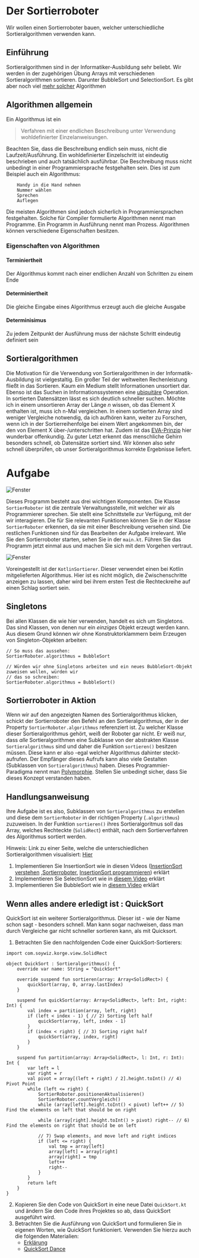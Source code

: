 # Der Sortierroboter

Wir wollen einen Sortierroboter bauen, welcher unterschiedliche Sortieralgorithmen verwenden kann.

## Einführung
Sortieralgorithmen sind in der Informatiker-Ausbildung sehr beliebt. Wir werden in der zugehörigen Übung Arrays mit verschiedenen Sortieralgorithmen sortieren.
Darunter BubbleSort und SelectionSort. Es gibt aber noch viel [mehr solcher](https://de.wikipedia.org/wiki/Sortierverfahren) Algorithmen

## Algorithmen allgemein

Ein Algorithmus ist ein
> Verfahren mit einer endlichen Beschreibung unter Verwendung wohldefinierter Einzelanweisungen.
 
Beachten Sie, dass die Beschreibung endlich sein muss, nicht die Laufzeit/Ausführung. Ein wohldefinierter Einzelschritt ist eindeutig beschrieben und auch tatsächlich ausführbar.
Die Beschreibung muss nicht unbedingt in einer Programmiersprache festgehalten sein. Dies ist zum Beispiel auch ein Algorithmus:

```
    Handy in die Hand nehmen
    Nummer wählen
    Sprechen
    Auflegen
```

Die meisten Algorithmen sind jedoch sicherlich in Programmiersprachen festgehalten. Solche für Compiler formulierte Algorithmen nennt man Programme.
Ein Programm in Ausführung nennt man Prozess. Algorithmen können verschiedene Eigenschaften besitzen.

### Eigenschaften von Algorithmen
#### Terminiertheit
Der Algorithmus kommt nach einer endlichen Anzahl von Schritten zu einem Ende

#### Determiniertheit
Die gleiche Eingabe eines Algorithmus erzeugt auch die gleiche Ausgabe

#### Determinisimus
Zu jedem Zeitpunkt der Ausführung muss der nächste Schritt eindeutig definiert sein

## Sortieralgorithmen

Die Motivation für die Verwendung von Sortieralgorithmen in der Informatik-Ausbildung ist vielgestaltig. Ein großer Teil der weltweiten Rechenleistung fließt in das Sortieren. 
Kaum ein Medium stellt Informationen unsortiert dar. Ebenso ist das Suchen in Informationssystemen eine [ubiquitäre](https://de.wiktionary.org/wiki/ubiquitär) Operation. 
In sortierten Datensätzen lässt es sich deutlich schneller suchen. Möchte ich in einem unsortieren Array der Länge *n* wissen, ob das Element X enthalten ist, muss ich n-Mal vergleichen.
In einem sortierten Array sind weniger Vergleiche notwendig, da ich aufhören kann, weiter zu Forschen, wenn ich in der Sortierreihenfolge bei einem Wert angekommen bin, 
der den von Element X über-/unterschritten hat. Zudem ist das [EVA-Prinzip](https://de.wikipedia.org/wiki/EVA-Prinzip) hier wunderbar offenkundig.
Zu guter Letzt erkennt das menschliche Gehirn besonders schnell, ob Datensätze sortiert sind. Wir können also sehr schnell überprüfen, ob unser Sortieralgorithmus korrekte Ergebnisse liefert.

# Aufgabe

![Fenster](Bilder/Sortieralgorithmen.png)

Dieses Programm besteht aus drei wichtigen Komponenten. Die Klasse `SortierRoboter` ist die zentrale Verwaltungsstelle, mit welcher wir als Programmierer sprechen.
Sie stellt eine Schnittstelle zur Verfügung, mit der wir interagieren. Die für Sie relevanten Funktionen können Sie in der Klasse `SortierRoboter`
erkennen, da sie mit einer Beschreibung versehen sind. 
Die restlichen Funktionen sind für das Bearbeiten der Aufgabe irrelevant. Wie Sie den Sortierroboter starten, sehen Sie in der `main.kt`.
Führen Sie das Programm jetzt einmal aus und machen Sie sich mit dem Vorgehen vertraut.

![Fenster](Bilder/Fenster.png)

Voreingestellt ist der `KotlinSortierer`. Dieser verwendet einen bei Kotlin mitgelieferten Algorithmus.
Hier ist es nicht möglich, die Zwischenschritte anzeigen zu lassen, daher wird bei ihrem ersten Test die 
Rechteckreihe auf einen Schlag sortiert sein.

## Singletons
Bei allen Klassen die wie hier verwenden, handelt es sich um Singletons. Das sind Klassen, von denen
nur ein *einziges* Objekt erzeugt werden kann. Aus diesem Grund können wir ohne Konstruktorklammern beim 
Erzeugen von Singleton-Objekten arbeiten:
```
// So muss das aussehen:
SortierRoboter.algorithmus = BubbleSort

// Würden wir ohne Singletons arbeiten und ein neues BubbleSort-Objekt zuweisen wollen, würden wir
// das so schreiben:
SortierRoboter.algorithmus = BubbleSort()
```


## Sortierroboter in Aktion
Wenn wir auf den angezeigten Namen des Sortieralgorithmus klicken, schickt der Sortierroboter den Befehl
an den Sortieralgorithmus, der in der Property `SortierRoboter.algorithmus` referenziert ist. Zu welcher Klasse
dieser Sortieralgorithmus gehört, weiß der Roboter gar nicht. Er weiß nur, dass *alle* Sortieralgorithmen
eine Subklasse von der abstrakten Klasse `Sortieralgorithmus` sind und daher die Funktion `sortieren()`
besitzen müssen. Diese kann er also -egal welcher Algorithmus dahinter steckt- aufrufen. Der Empfänger
dieses Aufrufs kann also viele Gestalten (Subklassen von `Sortieralgorithmus`) haben. Dieses Programmier-
Paradigma nennt man [Polymorphie](https://de.wikipedia.org/wiki/Polymorphie_(Programmierung)). Stellen Sie
unbedingt sicher, dass Sie dieses Konzept verstanden haben.

## Handlungsanweisung
Ihre Aufgabe ist es also, Subklassen von `Sortieralgorithmus` zu erstellen und diese dem `SortierRoboter` 
in der richtigen Property (`.algorithmus`) zuzuweisen. In der Funktion `sortieren()` ihres Sortieralgoritmus
soll das Array, welches Rechteckte (`SolidRect`) enthält, nach dem Sortierverfahren des Algorithmus
sortiert werden.

Hinweis: Link zu einer Seite, welche die unterschiedlichen Sortieralgorithmen visualisiert: [Hier](https://visualgo.net/en/sorting)

1. Implementieren Sie InsertionSort wie in diesen Videos ([InsertionSort verstehen](https://youtu.be/UXae0Ixv918) ,[Sortierroboter](https://youtu.be/fVgdCvA9FdQ), [InsertionSort programmieren](https://youtu.be/yzzsLi2mDqk)) erklärt
2. Implementieren Sie SelectionSort wie in [diesem Video](https://www.youtube.com/watch?v=Q45ydkcDR8k) erklärt
3. Implementieren Sie BubbleSort wie in [diesem Video](https://www.youtube.com/watch?v=VAZNrIHZ0WE) erklärt


## Wenn alles andere erledigt ist : QuickSort
QuickSort ist ein weiterer Sortieralgorithmus. Dieser ist - wie der Name schon sagt -
besonders schnell. Man kann sogar nachweisen, dass man durch Vergleiche gar nicht
schneller sortieren kann, als mit Quicksort.

1. Betrachten Sie den nachfolgenden Code einer QuickSort-Sortierers:
```
import com.soywiz.korge.view.SolidRect

object QuickSort : Sortieralgorithmus() {
    override var name: String = "QuickSort"

    override suspend fun sortieren(array: Array<SolidRect>) {
        quickSort(array, 0, array.lastIndex)
    }

    suspend fun quickSort(array: Array<SolidRect>, left: Int, right: Int) {
        val index = partition(array, left, right)
        if (left < index - 1) { // 2) Sorting left half
            quickSort(array, left, index - 1)
        }
        if (index < right) { // 3) Sorting right half
            quickSort(array, index, right)
        }
    }

    suspend fun partition(array: Array<SolidRect>, l: Int, r: Int): Int {
        var left = l
        var right = r
        val pivot = array[(left + right) / 2].height.toInt() // 4) Pivot Point
        while (left <= right) {
            SortierRoboter.positionenAktualisieren()
            SortierRoboter.countVergleich()
            while (array[left].height.toInt() < pivot) left++ // 5) Find the elements on left that should be on right

            while (array[right].height.toInt() > pivot) right-- // 6) Find the elements on right that should be on left

            // 7) Swap elements, and move left and right indices
            if (left <= right) {
                val tmp = array[left]
                array[left] = array[right]
                array[right] = tmp
                left++
                right--
            }
        }
        return left
    }
}
```

2. Kopieren Sie den Code von QuickSort in eine neue Datei `QuickSort.kt` und
ändern Sie den Code ihres Projektes so ab, dass QuickSort ausgeführt wird.
3. Betrachten Sie die Ausführung von QuickSort und formulieren Sie in eigenen Worten, 
wie QuickSort funktioniert.
   Verwenden Sie hierzu auch die folgenden Materialien:
   * [Erklärung](https://www.youtube.com/watch?v=eNUM23f6g-s)
   * [QuickSort Dance](https://www.youtube.com/watch?v=ywWBy6J5gz8)